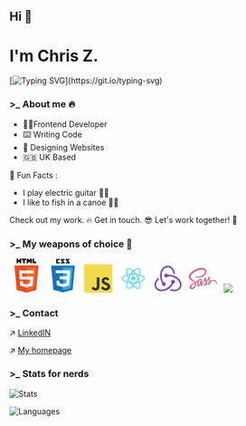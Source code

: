 ## Hi 👋
# I'm Chris Z.

[![Typing SVG](https://readme-typing-svg.herokuapp.com?color=%237C3AED&size=30&lines=I+build+websites.)](https://git.io/typing-svg)

### >_ About me 🔥

* 👨‍💻Frontend Developer
* ⌨️ Writing Code
* 🎨 Designing Websites
* 🇬🇧 UK Based

🐗 Fun Facts :
* I play electric guitar 🎸🤘
* I like to fish in a canoe 🛶🎣

Check out my work. 🔥 Get in touch. 😎 Let's work together!  🤝

### >_ My weapons of choice 🧰

<p align="left"> 

<img src="https://raw.githubusercontent.com/github/explore/80688e429a7d4ef2fca1e82350fe8e3517d3494d/topics/html/html.png" height="60"/> 
<img src="https://raw.githubusercontent.com/github/explore/80688e429a7d4ef2fca1e82350fe8e3517d3494d/topics/css/css.png" height="60"/>&nbsp;
<img src="https://raw.githubusercontent.com/github/explore/80688e429a7d4ef2fca1e82350fe8e3517d3494d/topics/javascript/javascript.png" height="50"/>&nbsp;&nbsp;
<img src="https://raw.githubusercontent.com/github/explore/80688e429a7d4ef2fca1e82350fe8e3517d3494d/topics/react/react.png" height="50"/>&nbsp;&nbsp;
<img src="https://raw.githubusercontent.com/github/explore/80688e429a7d4ef2fca1e82350fe8e3517d3494d/topics/redux/redux.png" height="50"/>&nbsp;&nbsp;
<img src="https://raw.githubusercontent.com/github/explore/80688e429a7d4ef2fca1e82350fe8e3517d3494d/topics/sass/sass.png" height="50"/>&nbsp;&nbsp;
<img src="https://avatars.githubusercontent.com/u/5155369?s=200&v=4" height="50"/> 
 
 ### >_ Contact
 ↗️ [LinkedIN](https://www.linkedin.com/in/chrisZ85/)
 
 ↗️  [My homepage](https://chris-z.netlify.app/)


 ### >_ Stats for nerds

![Stats](https://github-readme-stats-chris-z-85.vercel.app/api?username=Chris-Z-85&count_private=true&show_icons=true&theme=midnight-purple)
 
![Languages](https://github-readme-stats-chris-z-85.vercel.app/api/top-langs/?username=Chris-Z-85&theme=midnight-purple&layout=compact)
